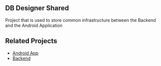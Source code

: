 ## DB Designer Shared

  Project that is used to store common infrastructure between the Backend and the Android Application

## Related Projects
- [Android App](https://github.com/d-najd/DB-Designer/)
- [Backend](https://github.com/d-najd/DB-Designer-Backend)
